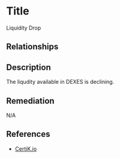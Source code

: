 # Title 
Liquidity Drop

## Relationships 

## Description 

The liqudity available in DEXES is declining.  

## Remediation

N/A

## References 
- [CertiK.io](https://certik.io)
